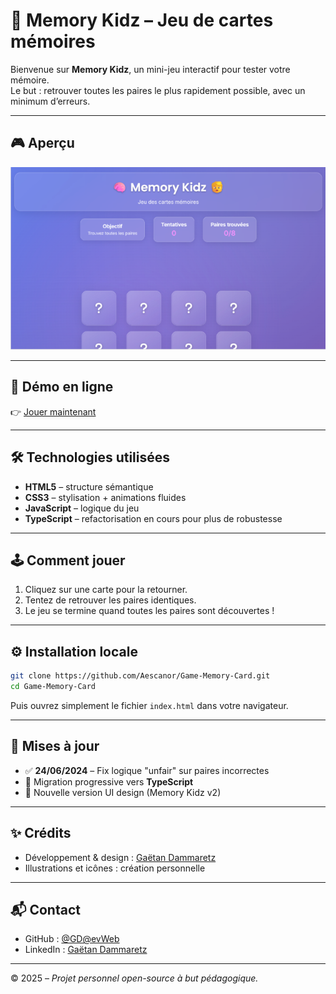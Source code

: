 # 🧠 Memory Kidz – Jeu de cartes mémoires

Bienvenue sur **Memory Kidz**, un mini-jeu interactif pour tester votre mémoire.  
Le but : retrouver toutes les paires le plus rapidement possible, avec un minimum d’erreurs.

---

## 🎮 Aperçu

![Aperçu du jeu](./img/memory_kids_v2.png)

---

## 🚀 Démo en ligne

👉 [Jouer maintenant](https://gdevweb.github.io/Game-Memory-Card/)

---

## 🛠️ Technologies utilisées

- **HTML5** – structure sémantique
- **CSS3** – stylisation + animations fluides
- **JavaScript** – logique du jeu
- **TypeScript** – refactorisation en cours pour plus de robustesse

---

## 🕹️ Comment jouer

1. Cliquez sur une carte pour la retourner.
2. Tentez de retrouver les paires identiques.
3. Le jeu se termine quand toutes les paires sont découvertes !

---

## ⚙️ Installation locale

```bash
git clone https://github.com/Aescanor/Game-Memory-Card.git
cd Game-Memory-Card
```

Puis ouvrez simplement le fichier `index.html` dans votre navigateur.

---

## 📝 Mises à jour

- ✅ **24/06/2024** – Fix logique "unfair" sur paires incorrectes
- 🔄 Migration progressive vers **TypeScript**
- 🎨 Nouvelle version UI design (Memory Kidz v2)

---

## ✨ Crédits

- Développement & design : [Gaëtan Dammaretz](https://github.com/Aescanor)
- Illustrations et icônes : création personnelle

---

## 📬 Contact

- GitHub : [@GD@evWeb](https://github.com/Aescanor)
- LinkedIn : [Gaëtan Dammaretz](https://www.linkedin.com/in/gaëtan-dammaretz)

---

© 2025 – _Projet personnel open-source à but pédagogique._
